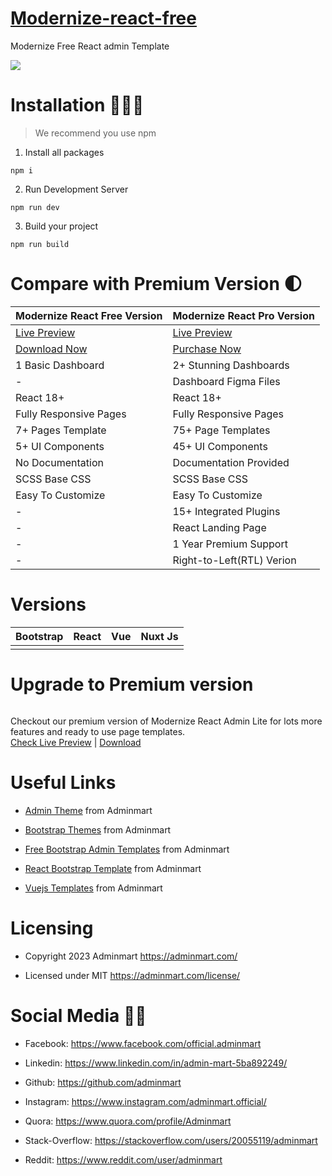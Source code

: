 # <a href="https://modernize-react-free.netlify.app/dashboard/?ref=5">Modernize-react-free</a>
Modernize Free React admin Template

<!-- Main image of Template -->
<a target="_blank" href="https://adminmart.com/product/modernize-free-react-mui-dashboard/?ref=5">
  <img src="https://adminmart.com/wp-content/uploads/2023/01/modernize-free-react-admin-dashboard-am.png" />
</a>


# Installation 👨🏻‍💻

> We recommend you use npm

1. Install all packages

```
npm i
```

2. Run Development Server

```
npm run dev
```

3. Build your project

```
npm run build
```

# Compare with Premium Version 🌓

<table>
<thead>
<tr>
<th>Modernize React Free Version</th>
<th>Modernize React Pro Version</th>
</tr>
</thead>
<tbody>
<tr>
  <td>
    <a href="https://modernize-react-free.netlify.app/dashboard/?ref=5">Live Preview</a>
  </td>
  <td>
  <a href="https://modernize-react.adminmart.com/landingpage/?ref=5">Live Preview</a>
  </td>
</tr>
<tr>
  <td>
    <a href="https://adminmart.com/product/modernize-free-react-mui-dashboard/?ref=5">Download Now</a>
  </td>
  <td>
    <a href="https://adminmart.com/product/modernize-react-mui-dashboard-theme/?ref=5">Purchase Now</a>
  </td>
</tr>
<tr>
  <td>
  1 Basic Dashboard
  </td>
  <td>
  2+ Stunning Dashboards
  </td>
</tr>
<tr>
  <td>
  -
  </td>
  <td>
  Dashboard Figma Files
  </td>
</tr>
<tr>
  <td>
  React 18+
  </td>
  <td>
  React 18+
  </td>
</tr>
<tr>
  <td>
  Fully Responsive Pages
  </td>
  <td>
  Fully Responsive Pages
  </td>
</tr>
<tr>
  <td>
  7+ Pages Template
  </td>
  <td>
  75+ Page Templates
  </td>
</tr>
<tr>
  <td>
  5+ UI Components
  </td>
  <td>
  45+ UI Components
  </td>
</tr>
<tr>
  <td>
  No Documentation
  </td>
  <td>
  Documentation Provided
  </td>
</tr>
<tr>
  <td>
  SCSS Base CSS
  </td>
  <td>
  SCSS Base CSS
  </td>
</tr>
<tr>
  <td>
  Easy To Customize
  </td>
  <td>
  Easy To Customize
  </td>
</tr>
<tr>
  <td>
  -
  </td>
  <td>
  15+ Integrated Plugins
  </td>
</tr>
<tr>
  <td>
  -
  </td>
  <td>
  React Landing Page
  </td>
</tr>
<tr>
  <td>
  -
  </td>
  <td>
  1 Year Premium Support
  </td>
</tr>
<tr>
  <td>
  -
  </td>
  <td>
  Right-to-Left(RTL) Verion
  </td>
</tr>
</tbody>
</table>


# Versions

<table>
<thead>
<tr>
  <th>Bootstrap</th>
  <th>React</th>
  <th>Vue</th>
  <th>Nuxt Js</th>
</tr>
</thead>
<tbody>
  <tr>
    <td>
      <a href="https://adminmart.com/product/modernize-bootstrap-5-admin-template/?ref=5">
        <img src="https://adminmart.com/wp-content/uploads/2023/02/modernize-bootstrap-5-admin-template.png" alt="">
      </a>
    </td>
    <td>
      <a href="https://adminmart.com/product/modernize-react-mui-dashboard-theme/?ref=5">
        <img src="https://adminmart.com/wp-content/uploads/2023/01/image_2023_01_26T10_19_25_019Z.png" alt="">
      </a>
    </td>
    <td>
      <a href="https://adminmart.com/product/modernize-vuetify-vue-admin-dashboard/?ref=5">
        <img src="https://adminmart.com/wp-content/uploads/2023/02/modernize-vuetify-admin-dashboard.png" alt="">
      </a>
    </td>
    <td>
      <a href="https://adminmart.com/product/modernize-nuxt-js-admin-dashboard/?ref=5">
        <img src="https://adminmart.com/wp-content/uploads/2023/02/modernize-nuxt-js-admin-dashboard.png" alt="">
      </a>
    </td>
  <tr>
</tbody>
</table>  


# Upgrade to Premium version

<a target="_blank" href="https://adminmart.com/product/modernize-react-mui-dashboard-theme/?ref=5">
  <img src="https://adminmart.com/wp-content/uploads/2023/01/image_2023_01_26T10_19_25_019Z.png" alt="">
</a>
<p>
  Checkout our premium version of Modernize React Admin Lite for lots more features and ready to use page templates.<br>
  <a href="https://modernize-react.adminmart.com/landingpage/?ref=5">Check Live Preview</a> | <a href="https://adminmart.com/product/modernize-react-mui-dashboard-theme/?ref=5">Download</a>
</p>


<!-- Useful Links of Template -->
# Useful Links
- <p><a href="https://adminmart.com/?ref=5">Admin Theme</a> from Adminmart</p>
- <p><a href="https://adminmart.com/product/modernize-bootstrap-5-admin-template/?ref=5">Bootstrap Themes</a> from Adminmart</p>
- <p><a href="https://adminmart.com/product/modernize-free-bootstrap-5-admin-template/?ref=5">Free Bootstrap Admin Templates</a> from Adminmart</p>
- <p><a href="https://adminmart.com/product/modernize-react-mui-dashboard-theme/?ref=5">React Bootstrap Template</a> from Adminmart</p>
- <p><a href="https://adminmart.com/product/modernize-vuetify-vue-admin-dashboard/?ref=5">Vuejs Templates</a> from Adminmart</p>


<!-- Licensing of Template -->
# Licensing
- <p>Copyright 2023 Adminmart <a href="https://adminmart.com/?ref=5">https://adminmart.com/</a></p>
- <p>Licensed under MIT <a href="https://adminmart.com/license/?ref=5">https://adminmart.com/license/</a></p>


<!-- Social Media of Adminmart -->
# Social Media 👭🏼
- <p>Facebook: <a href="https://www.facebook.com/official.adminmart/?ref=5">https://www.facebook.com/official.adminmart</a></p>
- <p>Linkedin: <a href="https://www.linkedin.com/in/admin-mart-5ba892249/?ref=5">https://www.linkedin.com/in/admin-mart-5ba892249/</a></p>
- <p>Github: <a href="https://github.com/adminmart/?ref=5">https://github.com/adminmart</a></p>
- <p>Instagram: <a href="https://www.instagram.com/adminmart.official/?ref=5">https://www.instagram.com/adminmart.official/</a></p>
- <p>Quora: <a href="https://www.quora.com/profile/Adminmart/?ref=5">https://www.quora.com/profile/Adminmart</a></p>
- <p>Stack-Overflow: <a href="https://stackoverflow.com/users/20055119/adminmart/?ref=5">https://stackoverflow.com/users/20055119/adminmart</a></p>
- <p>Reddit: <a href="https://www.reddit.com/user/adminmart/?ref=5">https://www.reddit.com/user/adminmart</a></p>
